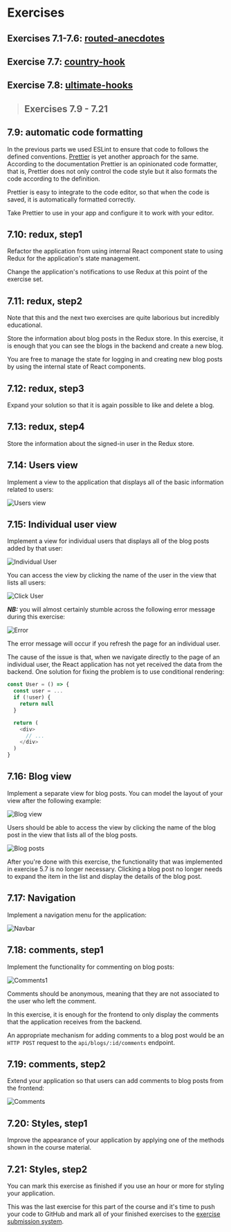 # Exercises

## Exercises 7.1-7.6: [routed-anecdotes](https://github.com/jokerinya/fsopen-part7/tree/main/routed-anecdotes)

## Exercise 7.7: [country-hook](https://github.com/jokerinya/fsopen-part7/tree/main/country-hook)

## Exercise 7.8: [ultimate-hooks](https://github.com/jokerinya/fsopen-part7/tree/main/ultimate-hooks)

> ## Exercises 7.9 - 7.21

## 7.9: automatic code formatting

In the previous parts we used ESLint to ensure that code to follows the defined
conventions. [Prettier](https://prettier.io/) is yet another approach for the
same. According to the documentation Prettier is an opinionated code formatter,
that is, Prettier does not only control the code style but it also formats the
code according to the definition.

Prettier is easy to integrate to the code editor, so that when the code is
saved, it is automatically formatted correctly.

Take Prettier to use in your app and configure it to work with your editor.

## 7.10: redux, step1

Refactor the application from using internal React component state to using
Redux for the application's state management.

Change the application's notifications to use Redux at this point of the
exercise set.

## 7.11: redux, step2

Note that this and the next two exercises are quite laborious but incredibly
educational.

Store the information about blog posts in the Redux store. In this exercise, it
is enough that you can see the blogs in the backend and create a new blog.

You are free to manage the state for logging in and creating new blog posts by
using the internal state of React components.

## 7.12: redux, step3

Expand your solution so that it is again possible to like and delete a blog.

## 7.13: redux, step4

Store the information about the signed-in user in the Redux store.

## 7.14: Users view

Implement a view to the application that displays all of the basic information
related to users:

![Users view](./readmeimg/41.png)

## 7.15: Individual user view

Implement a view for individual users that displays all of the blog posts added
by that user:

![Individual User](./readmeimg/44.png)

You can access the view by clicking the name of the user in the view that lists
all users:

![Click User](./readmeimg/43.png)

**_NB:_** you will almost certainly stumble across the following error message
during this exercise:

![Error](./readmeimg/42ea.png)

The error message will occur if you refresh the page for an individual user.

The cause of the issue is that, when we navigate directly to the page of an
individual user, the React application has not yet received the data from the
backend. One solution for fixing the problem is to use conditional rendering:

```js
const User = () => {
  const user = ...
  if (!user) {
    return null
  }

  return (
    <div>
      // ...
    </div>
  )
}
```

## 7.16: Blog view

Implement a separate view for blog posts. You can model the layout of your view
after the following example:

![Blog view](./readmeimg/45.png)

Users should be able to access the view by clicking the name of the blog post in
the view that lists all of the blog posts.

![Blog posts](./readmeimg/46.png)

After you're done with this exercise, the functionality that was implemented in
exercise 5.7 is no longer necessary. Clicking a blog post no longer needs to
expand the item in the list and display the details of the blog post.

## 7.17: Navigation

Implement a navigation menu for the application:

![Navbar](./readmeimg/47.png)

## 7.18: comments, step1

Implement the functionality for commenting on blog posts:

![Comments1](./readmeimg/48.png)

Comments should be anonymous, meaning that they are not associated to the user
who left the comment.

In this exercise, it is enough for the frontend to only display the comments
that the application receives from the backend.

An appropriate mechanism for adding comments to a blog post would be an
`HTTP POST` request to the `api/blogs/:id/comments` endpoint.

## 7.19: comments, step2

Extend your application so that users can add comments to blog posts from the
frontend:

![Comments](./readmeimg/49.png)

## 7.20: Styles, step1

Improve the appearance of your application by applying one of the methods shown
in the course material.

## 7.21: Styles, step2

You can mark this exercise as finished if you use an hour or more for styling
your application.

This was the last exercise for this part of the course and it's time to push
your code to GitHub and mark all of your finished exercises to the
[exercise submission system](https://studies.cs.helsinki.fi/stats/courses/fullstackopen).
